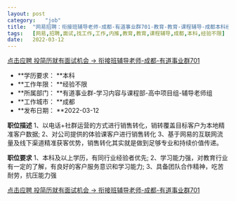 ```yaml
---
layout:	post
category:	"job"
title:	"网易招聘：衔接班辅导老师-成都-有道事业群701-教育-教育-课程辅导-成都本科经验不限"
tags:	[网易,招聘,面试,找工作,工作,内推,教育,教育,课程辅导,成都,本科,经验不限]
date:	2022-03-12
---
```


[点击应聘 投简历就有面试机会 -> 衔接班辅导老师-成都-有道事业群701](http://mobile.bole.netease.com/bole/boleDetail?id=38848&employeeId=346f03c3cda5f04c&key=all)



- **学历要求： **本科
- **工作年限： **经验不限
- **所属部门： **有道事业群-学习内容与课程部-高中项目组-辅导老师组
- **工作城市： **成都
- **发布日期： **2022-03-12



**职位描述**
1、以电话+社群运营的方式进行销售转化，销转覆盖目标客户为本地精准客户数据;
2、对公司提供的体验课客户进行销售转化
3、基于网易的互联网流量及线下渠道精准获客优势，销售转化其实就是做到足够专业和持续价值传递。




**职位要求**
1、本科及以上学历，有同行业经验者优先;
2、学习能力强，对教育行业有一定的了解，有良好的客户服务意识和学习能力;
3、具备团队合作精神，吃苦耐劳，抗压能力强



[点击应聘 投简历就有面试机会 -> 衔接班辅导老师-成都-有道事业群701](http://mobile.bole.netease.com/bole/boleDetail?id=38848&employeeId=346f03c3cda5f04c&key=all)